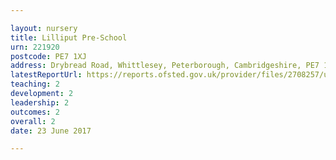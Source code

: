 ```yaml
---

layout: nursery
title: Lilliput Pre-School
urn: 221920
postcode: PE7 1XJ
address: Drybread Road, Whittlesey, Peterborough, Cambridgeshire, PE7 1XJ
latestReportUrl: https://reports.ofsted.gov.uk/provider/files/2708257/urn/221920.pdf
teaching: 2
development: 2
leadership: 2
outcomes: 2
overall: 2
date: 23 June 2017

---
```

